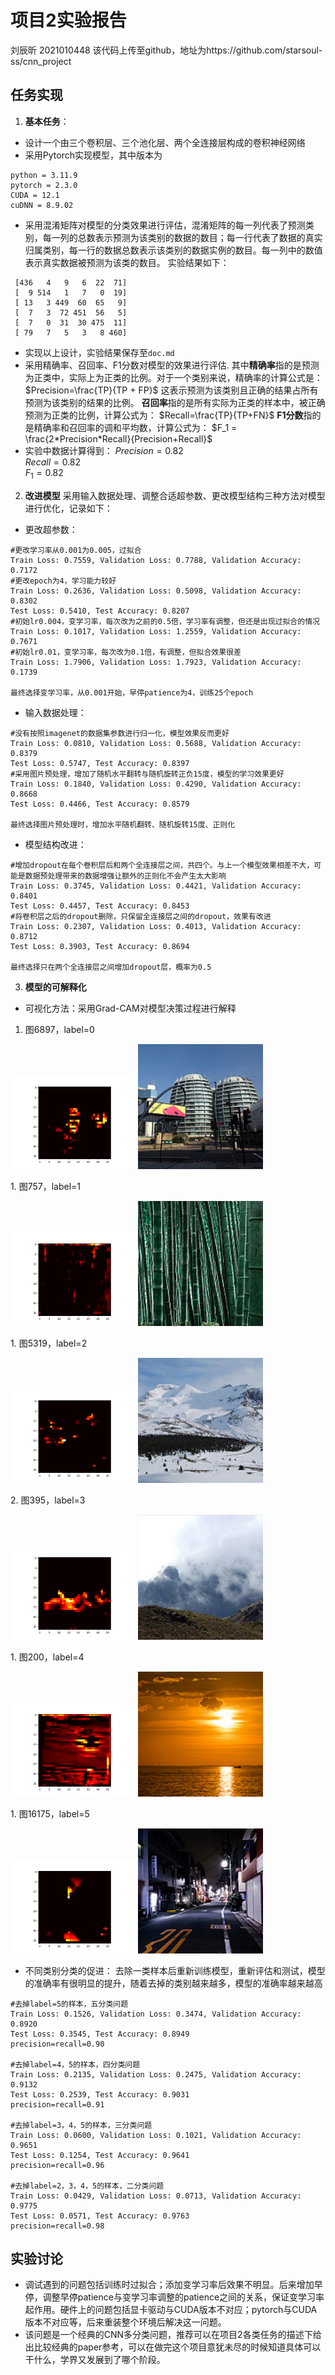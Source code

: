 # 项目2实验报告
刘辰昕 2021010448 
该代码上传至github，地址为https://github.com/starsoul-ss/cnn_project

## 任务实现
1. **基本任务**：
- 设计一个由三个卷积层、三个池化层、两个全连接层构成的卷积神经网络
- 采用Pytorch实现模型，其中版本为
```
python = 3.11.9
pytorch = 2.3.0
CUDA = 12.1 
cuDNN = 8.9.02
```
- 采用混淆矩阵对模型的分类效果进行评估，混淆矩阵的每一列代表了预测类别，每一列的总数表示预测为该类别的数据的数目；每一行代表了数据的真实归属类别，每一行的数据总数表示该类别的数据实例的数目。每一列中的数值表示真实数据被预测为该类的数目。
实验结果如下：
```
 [436   4   9   6  22  71]
 [  9 514   1   7   0  19]
 [ 13   3 449  60  65   9]
 [  7   3  72 451  56   5]
 [  7   0  31  30 475  11]
 [ 79   7   5   3   8 460]
```
- 实现以上设计，实验结果保存至`doc.md`
- 采用精确率、召回率、F1分数对模型的效果进行评估.
其中**精确率**指的是预测为正类中，实际上为正类的比例。对于一个类别来说，精确率的计算公式是：
$Precision=\frac{TP}{TP + FP}$
这表示预测为该类别且正确的结果占所有预测为该类别的结果的比例。
**召回率**指的是所有实际为正类的样本中，被正确预测为正类的比例，计算公式为：
$Recall=\frac{TP}{TP+FN}$
**F1分数**指的是精确率和召回率的调和平均数，计算公式为：
$F_1 = \frac{2*Precision*Recall}{Precision+Recall}$
- 实验中数据计算得到：
$Precision = 0.82$  
$Recall = 0.82$  
$F_1 = 0.82$  
2. **改进模型**
采用输入数据处理、调整合适超参数、更改模型结构三种方法对模型进行优化，记录如下：
- 更改超参数：
```
#更改学习率从0.001为0.005，过拟合
Train Loss: 0.7559, Validation Loss: 0.7788, Validation Accuracy: 0.7172
#更改epoch为4，学习能力较好
Train Loss: 0.2636, Validation Loss: 0.5098, Validation Accuracy: 0.8302
Test Loss: 0.5410, Test Accuracy: 0.8207
#初始lr0.004，变学习率，每次改为之前的0.5倍，学习率有调整，但还是出现过拟合的情况
Train Loss: 0.1017, Validation Loss: 1.2559, Validation Accuracy: 0.7671
#初始lr0.01，变学习率，每次改为0.1倍，有调整，但拟合效果很差
Train Loss: 1.7906, Validation Loss: 1.7923, Validation Accuracy: 0.1739

最终选择变学习率，从0.001开始，早停patience为4，训练25个epoch
```
- 输入数据处理：
```
#没有按照imagenet的数据集参数进行归一化，模型效果反而更好
Train Loss: 0.0810, Validation Loss: 0.5688, Validation Accuracy: 0.8379
Test Loss: 0.5747, Test Accuracy: 0.8397
#采用图片预处理，增加了随机水平翻转与随机旋转正负15度，模型的学习效果更好
Train Loss: 0.1840, Validation Loss: 0.4290, Validation Accuracy: 0.8668
Test Loss: 0.4466, Test Accuracy: 0.8579

最终选择图片预处理时，增加水平随机翻转、随机旋转15度、正则化
```
- 模型结构改进：
```
#增加dropout在每个卷积层后和两个全连接层之间，共四个。与上一个模型效果相差不大，可能是数据预处理带来的数据增强让额外的正则化不会产生太大影响
Train Loss: 0.3745, Validation Loss: 0.4421, Validation Accuracy: 0.8401
Test Loss: 0.4457, Test Accuracy: 0.8453
#将卷积层之后的dropout删除，只保留全连接层之间的dropout，效果有改进
Train Loss: 0.2307, Validation Loss: 0.4013, Validation Accuracy: 0.8712
Test Loss: 0.3903, Test Accuracy: 0.8694

最终选择只在两个全连接层之间增加dropout层，概率为0.5
```
3. **模型的可解释化**
- 可视化方法：采用Grad-CAM对模型决策过程进行解释
1. 图6897，label=0
  <p float="left">
    <img src="/cam/Figure_6897-cam.png" width="200" />
    <img src="/data/imgs/6897.jpg" width="200" /> 
  </p>
1. 图757，label=1
  <p float="left">
    <img src="/cam/Figure_757-cam.png" width="200" />
    <img src="/data/imgs/757.jpg" width="200" /> 
  </p>
1. 图5319，label=2
  <p float="left">
    <img src="/cam/Figure_5319-cam.png" width="200" />
    <img src="/data/imgs/5319.jpg" width="200" /> 
  </p>
2. 图395，label=3
  <p float="left">
    <img src="/cam/Figure_395-cam.png" width="200" />
    <img src="/data/imgs/395.jpg" width="200" /> 
  </p>
1. 图200，label=4
  <p float="left">
    <img src="/cam/Figure_200-cam.png" width="200" />
    <img src="/data/imgs/200.jpg" width="200" /> 
  </p>
1. 图16175，label=5
  <p float="left">
    <img src="/cam/Figure_16175-cam.png" width="200" />
    <img src="/data/imgs/16175.jpg" width="200" /> 
  </p>

- 不同类别分类的促进：
去除一类样本后重新训练模型，重新评估和测试，模型的准确率有很明显的提升，随着去掉的类别越来越多，模型的准确率越来越高
```
#去掉label=5的样本，五分类问题
Train Loss: 0.1526, Validation Loss: 0.3474, Validation Accuracy: 0.8920
Test Loss: 0.3545, Test Accuracy: 0.8949
precision=recall=0.90

#去掉label=4，5的样本，四分类问题
Train Loss: 0.2135, Validation Loss: 0.2475, Validation Accuracy: 0.9132
Test Loss: 0.2539, Test Accuracy: 0.9031
precision=recall=0.91

#去掉label=3，4，5的样本，三分类问题
Train Loss: 0.0600, Validation Loss: 0.1021, Validation Accuracy: 0.9651
Test Loss: 0.1254, Test Accuracy: 0.9641
precision=recall=0.96

#去掉label=2，3，4，5的样本，二分类问题
Train Loss: 0.0429, Validation Loss: 0.0713, Validation Accuracy: 0.9775
Test Loss: 0.0571, Test Accuracy: 0.9763
precision=recall=0.98

```

## 实验讨论
- 调试遇到的问题包括训练时过拟合；添加变学习率后效果不明显。后来增加早停，调整早停patience与变学习率调整的patience之间的关系，保证变学习率起作用。硬件上的问题包括显卡驱动与CUDA版本不对应；pytorch与CUDA版本不对应等，后来重装整个环境后解决这一问题。
- 该问题是一个经典的CNN多分类问题，推荐可以在项目2各类任务的描述下给出比较经典的paper参考，可以在做完这个项目意犹未尽的时候知道具体可以干什么，学界又发展到了哪个阶段。
